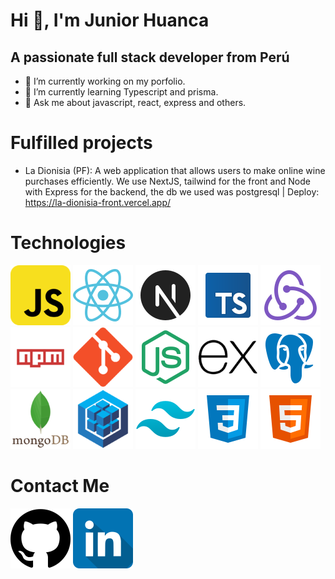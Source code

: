 # Hi 👋, I'm Junior Huanca
## A passionate full stack developer from Perú
- 🔭 I’m currently working on my porfolio.
- 🌱 I’m currently learning Typescript and prisma.
- 💬 Ask me about javascript, react, express and others.
# Fulfilled projects

- La Dionisia (PF): A web application that allows users to make online wine purchases efficiently. We use NextJS, tailwind for the front and Node with Express for the backend, the db we used was postgresql | Deploy: https://la-dionisia-front.vercel.app/

# Technologies
[![javascript](./96/javascript.png)](https://developer.mozilla.org/en-US/docs/Web/JavaScript)
[![React](./96/react.png)](https://reactjs.org/)
[![Nextjs](./96/nextjs.png)](https://nextjs.org/)
[![Typescript](./96/typescript.png)](https://www.typescriptlang.org/)
[![Redux](./96/redux.png)](https://redux.js.org/)
[![Npm](./96/npm.png)](https://www.npmjs.com/)
[![Git](./96/git.png)](https://git-scm.com/)
[![Nodejs](./96/nodejs.png)](https://nodejs.org/)
[![Express](./96/express.png)](https://expressjs.com/)
[![Postgresql](./96/postgresql.png)](https://www.postgresql.org/)
[![MongoDB](./96/mongodb.png)](https://www.mongodb.com/)
[![Sequelize](./96/sequelize.png)](https://sequelize.org/)
[![Tailwind](./96/tailwind.png)](https://tailwindcss.com/)
[![Css](./96/css.png)](https://developer.mozilla.org/en-US/docs/Web/CSS)
[![Html](./96/html.png)](https://developer.mozilla.org/en-US/docs/Web/HTML)


# Contact Me
[![GitHub](./96/github.png)](https://github.com/JuniorHuanca)
[![Linkedin](./96/linkedin.png)](https://www.linkedin.com/in/junior-huanca-697582254/)
<!--
**JuniorHuanca/JuniorHuanca** is a ✨ _special_ ✨ repository because its `README.md` (this file) appears on your GitHub profile.

Here are some ideas to get you started:

- 🔭 I’m currently working on ...
- 🌱 I’m currently learning ...
- 👯 I’m looking to collaborate on ...
- 🤔 I’m looking for help with ...
- 💬 Ask me about ...
- 📫 How to reach me: ...
- 😄 Pronouns: ...
- ⚡ Fun fact: ...
-->

